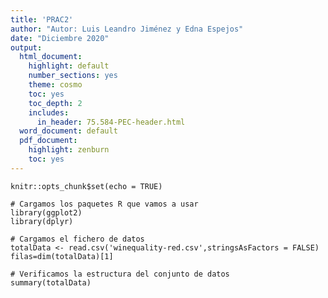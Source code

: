 ```yaml
---
title: 'PRAC2'
author: "Autor: Luis Leandro Jiménez y Edna Espejos"
date: "Diciembre 2020"
output:
  html_document:
    highlight: default
    number_sections: yes
    theme: cosmo
    toc: yes
    toc_depth: 2
    includes:
      in_header: 75.584-PEC-header.html
  word_document: default
  pdf_document:
    highlight: zenburn
    toc: yes
---
```


```{r setup, include=FALSE}
knitr::opts_chunk$set(echo = TRUE)
```



```{r echo=TRUE, message=FALSE, warning=FALSE}
# Cargamos los paquetes R que vamos a usar
library(ggplot2)
library(dplyr)

# Cargamos el fichero de datos
totalData <- read.csv('winequality-red.csv',stringsAsFactors = FALSE)
filas=dim(totalData)[1]

# Verificamos la estructura del conjunto de datos
summary(totalData)
```
